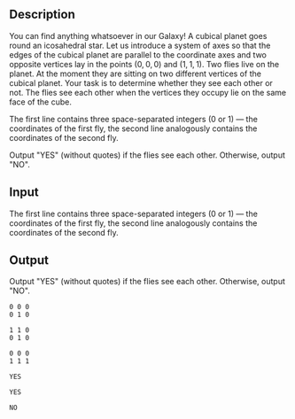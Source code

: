 ## Description

<div><p>You can find anything whatsoever in our Galaxy! A cubical planet goes round an icosahedral star. Let us introduce a system of axes so that the edges of the cubical planet are parallel to the coordinate axes and two opposite vertices lay in the points <span class="tex-span">(0, 0, 0)</span> and <span class="tex-span">(1, 1, 1)</span>. Two flies live on the planet. At the moment they are sitting on two different vertices of the cubical planet. Your task is to determine whether they see each other or not. The flies see each other when the vertices they occupy lie on the same face of the cube.</p></div><div class="input-specification"><p>The first line contains three space-separated integers (<span class="tex-span">0</span> or <span class="tex-span">1</span>) — the coordinates of the first fly, the second line analogously contains the coordinates of the second fly.</p></div><div class="output-specification"><p>Output "YES" (without quotes) if the flies see each other. Otherwise, output "NO".</p></div>

## Input

<p>The first line contains three space-separated integers (<span class="tex-span">0</span> or <span class="tex-span">1</span>) — the coordinates of the first fly, the second line analogously contains the coordinates of the second fly.</p>

## Output

<p>Output "YES" (without quotes) if the flies see each other. Otherwise, output "NO".</p>





```input1
0 0 0
0 1 0

```




```input2
1 1 0
0 1 0

```




```input3
0 0 0
1 1 1

```




```output1
YES

```




```output2
YES

```




```output3
NO

```


